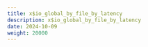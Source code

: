```yaml
---
title: x$io_global_by_file_by_latency
description: x$io_global_by_file_by_latency
date: 2024-10-09
weight: 20000
---
```

<style>
th, td {
  border: 1px solid rgb(190, 190, 190);
}
</style>
